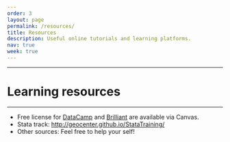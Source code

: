 ```yaml
---
order: 3
layout: page
permalink: /resources/
title: Resources
description: Useful online tutorials and learning platforms.
nav: true
week: true
---
```


---
# Learning resources
---

- Free license for [DataCamp](https://www.datacamp.com) and [Brilliant](https://brilliant.org/) are available via Canvas.
- Stata track: http://geocenter.github.io/StataTraining/
- Other sources: Feel free to help your self!